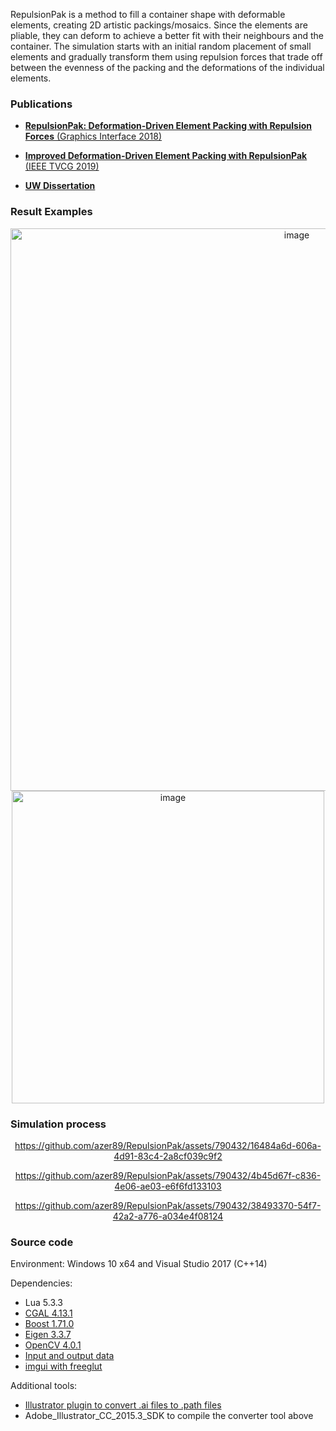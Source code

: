 RepulsionPak is a method to fill a container shape with deformable elements, creating 2D artistic packings/mosaics. Since the elements are pliable, they can deform to achieve a better fit with their neighbours and the container. The simulation starts with an initial random placement of small elements and gradually transform them using repulsion forces that trade off between the evenness of the packing and the deformations of the individual elements.

### Publications

* [**RepulsionPak: Deformation-Driven Element Packing with Repulsion Forces** (Graphics Interface 2018)](https://graphicsinterface.org/proceedings/gi2018/gi2018-3/)

* [**Improved Deformation-Driven Element Packing with RepulsionPak** (IEEE TVCG 2019)](https://doi.org/10.1109/TVCG.2019.2950235)

* [**UW Dissertation**](https://uwspace.uwaterloo.ca/handle/10012/16536)

### Result Examples
<div align="center">
<img width="900" alt="image" src="https://github.com/azer89/RepulsionPak/assets/790432/80caaf92-4c1b-410b-9fd5-1dcbef9c1f88">
<img width="500" alt="image" src="https://github.com/azer89/RepulsionPak/assets/790432/b6d3cdfa-4566-4afe-8464-5bcce61aa119">
</div>

### Simulation process
<div align="center">
  
https://github.com/azer89/RepulsionPak/assets/790432/16484a6d-606a-4d91-83c4-2a8cf039c9f2

https://github.com/azer89/RepulsionPak/assets/790432/4b45d67f-c836-4e06-ae03-e6f6fd133103

https://github.com/azer89/RepulsionPak/assets/790432/38493370-54f7-42a2-a776-a034e4f08124

</div>

### Source code

Environment: Windows 10 x64 and Visual Studio 2017 (C++14)

Dependencies:
* Lua 5.3.3 
* [CGAL 4.13.1](https://github.com/CGAL/cgal/releases/tag/releases%2FCGAL-4.13.1/)
* [Boost 1.71.0](https://www.boost.org/users/history/version_1_71_0.html)
* [Eigen 3.3.7](http://eigen.tuxfamily.org/index.php?title=News:Eigen_3.3.7_released!)
* [OpenCV 4.0.1](https://opencv.org/releases/) 
* [Input and output data](https://github.com/azer89/repulsionpak_data)
* [imgui with freeglut](https://github.com/azer89/imgui_freeglut)



Additional tools:
* [Illustrator plugin to convert .ai files to .path files](https://github.com/azer89/IllustratorPathConverter)
* Adobe_Illustrator_CC_2015.3_SDK to compile the converter tool above

